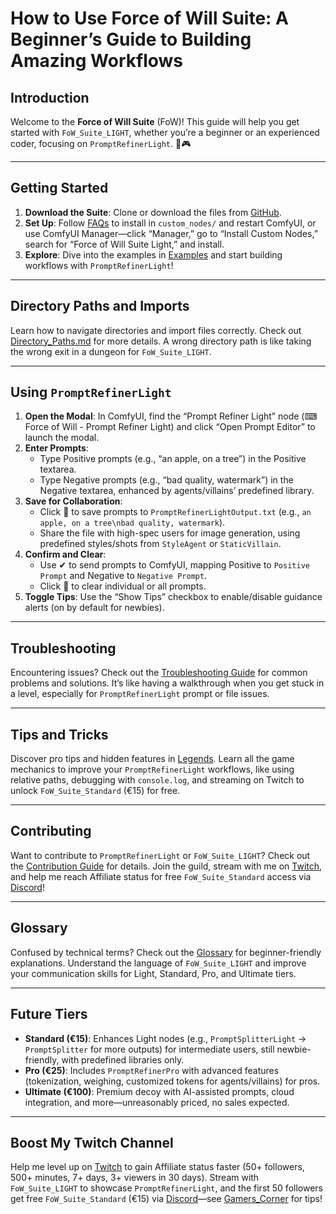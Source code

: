 # How to Use Force of Will Suite: A Beginner’s Guide to Building Amazing Workflows

## Introduction
Welcome to the **Force of Will Suite** (FoW)! This guide will help you get started with `FoW_Suite_LIGHT`, whether you’re a beginner or an experienced coder, focusing on `PromptRefinerLight`. 🚀🎮

---

## Getting Started
1. **Download the Suite**: Clone or download the files from [GitHub](https://github.com/SirWillance/FoW_Suite_LIGHT).
2. **Set Up**: Follow [FAQs](FAQs.md) to install in `custom_nodes/` and restart ComfyUI, or use ComfyUI Manager—click “Manager,” go to “Install Custom Nodes,” search for “Force of Will Suite Light,” and install.
3. **Explore**: Dive into the examples in [Examples](Examples/) and start building workflows with `PromptRefinerLight`!

---

## Directory Paths and Imports
Learn how to navigate directories and import files correctly. Check out [Directory_Paths.md](Directory_Paths.md) for more details. A wrong directory path is like taking the wrong exit in a dungeon for `FoW_Suite_LIGHT`.

---

## Using `PromptRefinerLight`
1. **Open the Modal**: In ComfyUI, find the “Prompt Refiner Light” node (⌨ Force of Will - Prompt Refiner Light) and click “Open Prompt Editor” to launch the modal.
2. **Enter Prompts**:
   - Type Positive prompts (e.g., “an apple, on a tree”) in the Positive textarea.
   - Type Negative prompts (e.g., “bad quality, watermark”) in the Negative textarea, enhanced by agents/villains’ predefined library.
3. **Save for Collaboration**:
   - Click 💾 to save prompts to `PromptRefinerLightOutput.txt` (e.g., `an apple, on a tree\nbad quality, watermark`).
   - Share the file with high-spec users for image generation, using predefined styles/shots from `StyleAgent` or `StaticVillain`.
4. **Confirm and Clear**:
   - Use ✔ to send prompts to ComfyUI, mapping Positive to `Positive Prompt` and Negative to `Negative Prompt`.
   - Click 🧼 to clear individual or all prompts.
5. **Toggle Tips**: Use the “Show Tips” checkbox to enable/disable guidance alerts (on by default for newbies).

---

## Troubleshooting
Encountering issues? Check out the [Troubleshooting Guide](Troubleshooting.md) for common problems and solutions. It’s like having a walkthrough when you get stuck in a level, especially for `PromptRefinerLight` prompt or file issues.

---

## Tips and Tricks
Discover pro tips and hidden features in [Legends](Legends.md). Learn all the game mechanics to improve your `PromptRefinerLight` workflows, like using relative paths, debugging with `console.log`, and streaming on Twitch to unlock `FoW_Suite_Standard` (€15) for free.

---

## Contributing
Want to contribute to `PromptRefinerLight` or `FoW_Suite_LIGHT`? Check out the [Contribution Guide](Contribution_Guide.md) for details. Join the guild, stream with me on [Twitch](https://www.twitch.tv/sirwillance), and help me reach Affiliate status for free `FoW_Suite_Standard` access via [Discord](https://discord.gg/BHSxf8HB)!

---

## Glossary
Confused by technical terms? Check out the [Glossary](Glossary.md) for beginner-friendly explanations. Understand the language of `FoW_Suite_LIGHT` and improve your communication skills for Light, Standard, Pro, and Ultimate tiers.

---

## Future Tiers
- **Standard (€15)**: Enhances Light nodes (e.g., `PromptSplitterLight` -> `PromptSplitter` for more outputs) for intermediate users, still newbie-friendly, with predefined libraries only.
- **Pro (€25)**: Includes `PromptRefinerPro` with advanced features (tokenization, weighing, customized tokens for agents/villains) for pros.
- **Ultimate (€100)**: Premium decoy with AI-assisted prompts, cloud integration, and more—unreasonably priced, no sales expected.

---

## Boost My Twitch Channel
Help me level up on [Twitch](https://www.twitch.tv/sirwillance) to gain Affiliate status faster (50+ followers, 500+ minutes, 7+ days, 3+ viewers in 30 days). Stream with `FoW_Suite_LIGHT` to showcase `PromptRefinerLight`, and the first 50 followers get free `FoW_Suite_Standard` (€15) via [Discord](https://discord.gg/BHSxf8HB)—see [Gamers_Corner](Gamers_Corner.md) for tips!